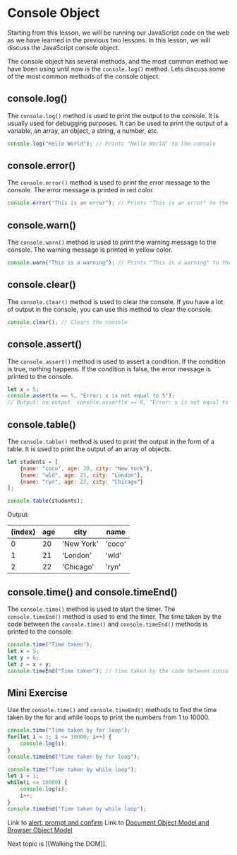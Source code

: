 # Console Object

Starting from this lesson, we will be running our JavaScript code on the web as we have learned in the previous two lessons. In this lesson, we will discuss the JavaScript console object.

The console object has several methods, and the most common method we have been using until now is the `console.log()` method. Lets discuss some of the most common methods of the console object.

## console.log()

The `console.log()` method is used to print the output to the console. It is usually used for debugging purposes. It can be used to print the output of a variable, an array, an object, a string, a number, etc.

```js
console.log("Hello World"); // Prints "Hello World" to the console  
```

## console.error()

The `console.error()` method is used to print the error message to the console. The error message is printed in red color.

```js
console.error("This is an error"); // Prints "This is an error" to the console as an error 
``` 
## console.warn()

The `console.warn()` method is used to print the warning message to the console. The warning message is printed in yellow color.

```js
console.warn("This is a warning"); // Prints "This is a warning" to the console as a warning   
```

## console.clear()

The `console.clear()` method is used to clear the console. If you have a lot of output in the console, you can use this method to clear the console.

```js
console.clear(); // Clears the console
```

## console.assert()

The `console.assert()` method is used to assert a condition. If the condition is true, nothing happens. If the condition is false, the error message is printed to the console.

```js
let x = 5;  
console.assert(x == 5, "Error: x is not equal to 5"); 
// Output: no output  console.assert(x == 6, "Error: x is not equal to 6"); // Output: Assertion failed: Error: x is not equal to 6 
```

## console.table()

The `console.table()` method is used to print the output in the form of a table. It is used to print the output of an array of objects.

```js
let students = [
	{name: "coco", age: 20, city: "New York"},
	{name: "wld", age: 21, city: "London"},
	{name: "ryn", age: 22, city: "Chicago"}
];  

console.table(students);  
```

Output:

|**(index)**|**age**|**city**|**name**|
|---|---|---|---|
|0|20|'New York'|'coco'|
|1|21|'London'|'wld'|
|2|22|'Chicago'|'ryn'|

## console.time() and console.timeEnd()

The `console.time()` method is used to start the timer. The `console.timeEnd()` method is used to end the timer. The time taken by the code between the `console.time()` and `console.timeEnd()` methods is printed to the console.

```js
console.time("Time taken");  
let x = 5;  
let y = 6;  
let z = x + y;  
console.timeEnd("Time taken"); // time taken by the code between console.time() and console.timeEnd() is printed to the console 
```

## Mini Exercise

Use the `console.time()` and `console.timeEnd()` methods to find the time taken by the for and while loops to print the numbers from 1 to 10000.

```js
console.time("Time taken by for loop");
for(let i = 1; i <= 10000; i++) {
    console.log(i);
}
console.timeEnd("Time taken by for loop");

console.time("Time taken by while loop");
let i = 1;
while(i <= 10000) {
    console.log(i);
    i++;
}
console.timeEnd("Time taken by while loop");
```

Link to [alert, prompt and confirm](https://replit.com/@codewithharry/27alertpromptconfirm?v=1#.tutorial/27_alert.md)
Link to [Document Object Model and Browser Object Model](https://replit.com/@codewithharry/28windowBOMDOM#.tutorial/28_window.md)

Next topic is [[Walking the DOM]].